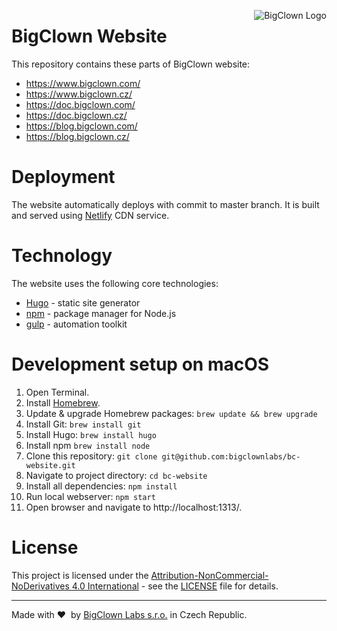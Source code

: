 <a href="https://www.bigclown.com"><img src="https://s3.eu-central-1.amazonaws.com/bigclown/gh-readme-logo.png" alt="BigClown Logo" align="right"></a>

# BigClown Website

This repository contains these parts of BigClown website:

* https://www.bigclown.com/
* https://www.bigclown.cz/
* https://doc.bigclown.com/
* https://doc.bigclown.cz/
* https://blog.bigclown.com/
* https://blog.bigclown.cz/

# Deployment

The website automatically deploys with commit to master branch. It is built and served using [Netlify](https://www.netlify.com/) CDN service.

# Technology

The website uses the following core technologies:

* [Hugo](https://gohugo.io/) - static site generator
* [npm](https://www.npmjs.com/) - package manager for Node.js
* [gulp](https://gulpjs.com/) - automation toolkit

# Development setup on macOS

1. Open Terminal.
2. Install [Homebrew](https://brew.sh/).
3. Update & upgrade Homebrew packages:
    `brew update && brew upgrade`
4. Install Git:
    `brew install git`
5. Install Hugo:
    `brew install hugo`
6. Install npm
    `brew install node`
7. Clone this repository:
    `git clone git@github.com:bigclownlabs/bc-website.git`
8. Navigate to project directory:
    `cd bc-website`
9. Install all dependencies:
    `npm install`
10. Run local webserver:
    `npm start`
11. Open browser and navigate to http://localhost:1313/.

# License

This project is licensed under the [Attribution-NonCommercial-NoDerivatives 4.0 International](https://creativecommons.org/licenses/by-nc-nd/4.0/) - see the [LICENSE](LICENSE) file for details.

---

Made with &#x2764;&nbsp; by [BigClown Labs s.r.o.](https://www.bigclown.com) in Czech Republic.
